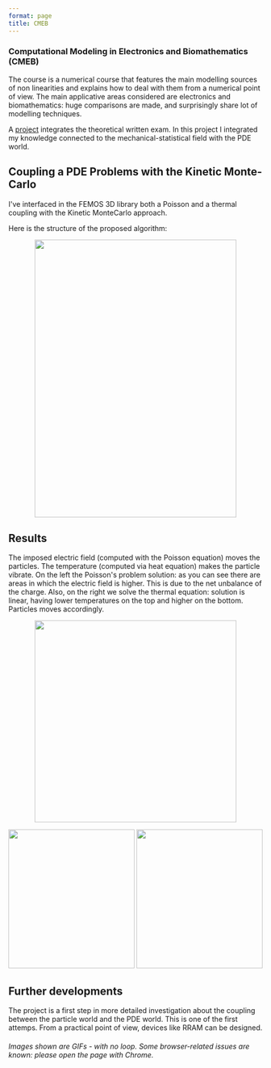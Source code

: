 ```yaml
---
format: page
title: CMEB
---
```


### Computational Modeling in Electronics and Biomathematics (CMEB)

The course is a numerical course that features the main modelling sources of non linearities and explains how to deal with them from a numerical point of view. The main applicative areas considered are electronics and biomathematics: huge comparisons are made, and surprisingly share lot of modelling techniques.

A [project](https://alberto1artoni.github.io/assets/pdf/CMEB/KMCPDEs.pdf) integrates the theoretical written exam. In this project I integrated my knowledge connected to the mechanical-statistical field with the PDE world. 

## Coupling a PDE Problems with the Kinetic Monte-Carlo

I've interfaced in the FEMOS 3D library both a Poisson and a thermal coupling with the Kinetic MonteCarlo approach.

Here is the structure of the proposed algorithm:
<p align="center">  <img width="400" height="550" src="https://alberto1artoni.github.io/assets/pdf/CMEB/SchemaSolutore2.png"> </p> 

## Results

The imposed electric field (computed with the Poisson equation) moves the particles. The temperature (computed via heat equation) makes the particle vibrate.
On the left the Poisson's problem solution: as you can see there are areas in which the electric field is higher. This is due to the net unbalance of the charge.
Also, on the right we solve the thermal equation: solution is linear, having lower temperatures on the top and higher on the bottom. Particles moves accordingly.

<p align="center">  <img width="400" height="400" src="https://alberto1artoni.github.io/assets/pdf/CMEB/coupled.gif"> </p> 
 <p align="center"><img width="250" height="275" src="https://alberto1artoni.github.io/assets/pdf/CMEB/poissonCoup.png">   
<img width="250" height="275" src="https://alberto1artoni.github.io/assets/pdf/CMEB/thermalCoupl.png"> </p>

## Further developments

The project is a first step in more detailed investigation about the coupling between the particle world and the PDE world. This is one of the first attemps. From a practical point of view, devices like RRAM can be designed.


###### Images shown are GIFs - with no loop. Some browser-related issues are known: please open the page with Chrome.
